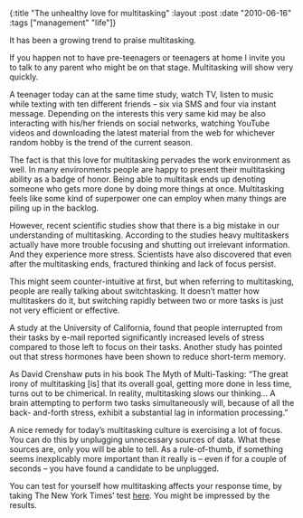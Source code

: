 {:title  "The unhealthy love for multitasking"
 :layout :post
 :date   "2010-06-16"
 :tags   ["management" "life"]}

It has been a growing trend to praise multitasking.

If you happen not to have pre-teenagers or teenagers at home I invite you to talk to any parent who might be on that stage. Multitasking will show very quickly.

A teenager today can at the same time study, watch TV, listen to music while texting with ten different friends – six via SMS and four via instant message. Depending on the interests this very same kid may be also interacting with his/her friends on social networks, watching YouTube videos and downloading the latest material from the web for whichever random hobby is the trend of the current season.

The fact is that this love for multitasking pervades the work environment as well. In many environments people are happy to present their multitasking ability as a badge of honor. Being able to multitask ends up denoting someone who gets more done by doing more things at once. Multitasking feels like some kind of superpower one can employ when many things are piling up in the backlog.

However, recent scientific studies show that there is a big mistake in our understanding of multitasking. According to the studies heavy multitaskers actually have more trouble focusing and shutting out irrelevant information. And they experience more stress. Scientists have also discovered that even after the multitasking ends, fractured thinking and lack of focus persist.

This might seem counter-intuitive at first, but when referring to multitasking, people are really talking about switchtasking. It doesn’t matter how multitaskers do it, but switching rapidly between two or more tasks is just not very efficient or effective.

A study at the University of California, found that people interrupted from their tasks by e-mail reported significantly increased levels of stress compared to those left to focus on their tasks. Another study has pointed out that stress hormones have been shown to reduce short-term memory.

As David Crenshaw puts in his book The Myth of Multi-Tasking: “The great irony of multitasking [is] that its overall goal, getting more done in less time, turns out to be chimerical. In reality, multitasking slows our thinking... A brain attempting to perform two tasks simultaneously will, because of all the back- and-forth stress, exhibit a substantial lag in information processing.”

A nice remedy for today’s multitasking culture is exercising a lot of focus. You can do this by unplugging unnecessary sources of data. What these sources are, only you will be able to tell. As a rule-of-thumb, if something seems inexplicably more important than it really is – even if for a couple of seconds – you have found a candidate to be unplugged.

You can test for yourself how multitasking affects your response time, by taking The New York Times’ test [here](http://www.nytimes.com/interactive/2010/06/07/technology/20100607-task-switching-demo.htm). You might be impressed by the results.
